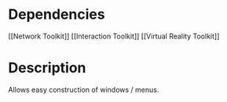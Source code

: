 # Dependencies
[[Network Toolkit]]
[[Interaction Toolkit]]
[[Virtual Reality Toolkit]]

# Description
Allows easy construction of windows / menus.